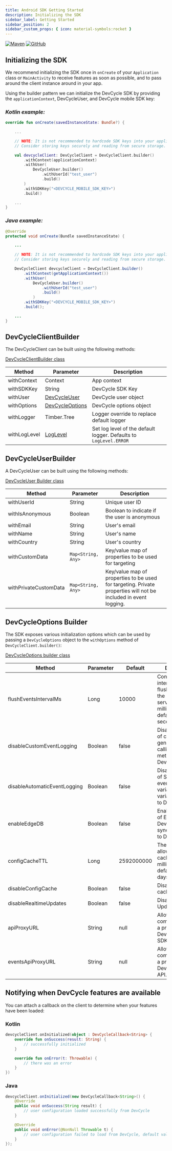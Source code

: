 ```yaml
---
title: Android SDK Getting Started
description: Initializing the SDK
sidebar_label: Getting Started
sidebar_position: 2
sidebar_custom_props: { icon: material-symbols:rocket }
---
```


[![Maven](https://badgen.net/maven/v/maven-central/com.devcycle/android-client-sdk)](https://search.maven.org/artifact/com.devcycle/android-client-sdk)
[![GitHub](https://img.shields.io/github/stars/devcyclehq/android-client-sdk.svg?style=social&label=Star&maxAge=2592000)](https://github.com/DevCycleHQ/android-client-sdk)

[//]: # 'wizard-initialize-start'

## Initializing the SDK

We recommend initializing the SDK once in `onCreate` of your `Application` class or `MainActivity` to receive features as soon as possible, and to pass around the client instance around in your app.

Using the builder pattern we can initialize the DevCycle SDK by providing the `applicationContext`,
DevCycleUser, and DevCycle mobile SDK key:

### _Kotlin example:_

```kotlin
override fun onCreate(savedInstanceState: Bundle?) {

    ...

    // NOTE: It is not recommended to hardcode SDK keys into your application.
    // Consider storing keys securely and reading from secure storage.

    val devcycleClient: DevCycleClient = DevCycleClient.builder()
        .withContext(applicationContext)
        .withUser(
            DevCycleUser.builder()
                .withUserId("test_user")
                .build()
        )
        .withSDKKey("<DEVCYCLE_MOBILE_SDK_KEY>")
        .build()

    ...
}
```

[//]: # 'wizard-initialize-end'

### _Java example:_

```java
@Override
protected void onCreate(Bundle savedInstanceState) {

    ...

    // NOTE: It is not recommended to hardcode SDK keys into your application.
    // Consider storing keys securely and reading from secure storage.

    DevCycleClient devcycleClient = DevCycleClient.builder()
        .withContext(getApplicationContext())
        .withUser(
            DevCycleUser.builder()
                .withUserId("test_user")
                .build()
            )
        .withSDKKey("<DEVCYCLE_MOBILE_SDK_KEY>")
        .build();

    ...
}
```

## DevCycleClientBuilder

The DevCycleClient can be built using the following methods:

[DevCycleClientBuilder class](https://github.com/DevCycleHQ/android-client-sdk/blob/main/android-client-sdk/src/main/java/com/devcycle/sdk/android/api/DevCycleClient.kt#L545)

| Method       | Parameter                                                                                                                                                         | Description                                                       |
| ------------ | ----------------------------------------------------------------------------------------------------------------------------------------------------------------- | ----------------------------------------------------------------- |
| withContext  | Context                                                                                                                                                           | App context                                                       |
| withSDKKey   | String                                                                                                                                                            | DevCycle SDK Key                                                  |
| withUser     | [DevCycleUser](https://github.com/DevCycleHQ/android-client-sdk/blob/main/android-client-sdk/src/main/java/com/devcycle/sdk/android/model/DevCycleUser.kt#L6)     | DevCycle user object                                              |
| withOptions  | [DevCycleOptions](https://github.com/DevCycleHQ/android-client-sdk/blob/main/android-client-sdk/src/main/java/com/devcycle/sdk/android/api/DevCycleOptions.kt#L3) | DevCycle options object                                           |
| withLogger   | Timber.Tree                                                                                                                                                       | Logger override to replace default logger                         |
| withLogLevel | [LogLevel](https://github.com/DevCycleHQ/android-client-sdk/blob/main/android-client-sdk/src/main/java/com/devcycle/sdk/android/util/LogLevel.kt#L5)              | Set log level of the default logger. Defaults to `LogLevel.ERROR` |

## DevCycleUserBuilder

A DevCycleUser can be built using the following methods:

[DevCycleUser Builder class](https://github.com/DevCycleHQ/android-client-sdk/blob/main/android-client-sdk/src/main/java/com/devcycle/sdk/android/model/DevCycleUser.kt#L15)

| Method                | Parameter          | Description                                                                                                     |
| --------------------- | ------------------ | --------------------------------------------------------------------------------------------------------------- |
| withUserId            | String             | Unique user ID                                                                                                  |
| withIsAnonymous       | Boolean            | Boolean to indicate if the user is anonymous                                                                    |
| withEmail             | String             | User's email                                                                                                    |
| withName              | String             | User's name                                                                                                     |
| withCountry           | String             | User's country                                                                                                  |
| withCustomData        | `Map<String, Any>` | Key/value map of properties to be used for targeting                                                            |
| withPrivateCustomData | `Map<String, Any>` | Key/value map of properties to be used for targeting. Private properties will not be included in event logging. |

## DevCycleOptions Builder

The SDK exposes various initialization options which can be used by passing a `DevCycleOptions` object to the `withOptions` method of `DevCycleClient.builder()`:

[DevCycleOptions builder class](https://github.com/DevCycleHQ/android-client-sdk/blob/main/android-client-sdk/src/main/java/com/devcycle/sdk/android/api/DevCycleOptions.kt#L11)

| Method                       | Parameter | Default   | Description                                                                                                    |
| ---------------------------- | --------- | --------- | -------------------------------------------------------------------------------------------------------------- |
| flushEventsIntervalMs        | Long      | 10000     | Controls the interval between flushing events to the DevCycle servers in milliseconds, defaults to 10 seconds. |
| disableCustomEventLogging    | Boolean   | false     | Disables logging of custom events generated by calling `.track()` method to DevCycle.                          |
| disableAutomaticEventLogging | Boolean   | false     | Disables logging of SDK generated events (e.g. variableEvaluated, variableDefaulted) to DevCycle.              |
| enableEdgeDB                 | Boolean   | false     | Enables the usage of EdgeDB for DevCycle that syncs User Data to DevCycle.                                     |
| configCacheTTL               | Long      | 2592000000 | The maximum allowed age of a cached config in milliseconds, defaults to 30 days                                 |
| disableConfigCache           | Boolean   | false     | Disable the use of cached configs                                                                              |
| disableRealtimeUpdates       | Boolean   | false     | Disable Realtime Updates                                                                                       |
| apiProxyURL                  | String    | null      | Allows the SDK to communicate with a proxy of DevCycle Client SDK API.                                         |
| eventsApiProxyURL            | String    | null      | Allows the SDK to communicate with a proxy of DevCycle Events API.                                             |

## Notifying when DevCycle features are available

You can attach a callback on the client to determine when your features have been loaded:

### Kotlin

```kotlin
devcycleClient.onInitialized(object : DevCycleCallback<String> {
    override fun onSuccess(result: String) {
        // successfully initialized
    }

    override fun onError(t: Throwable) {
        // there was an error
    }
})
```

### Java

```java
devcycleClient.onInitialized(new DevCycleCallback<String>() {
    @Override
    public void onSuccess(String result) {
        // user configuration loaded successfully from DevCycle
    }

    @Override
    public void onError(@NonNull Throwable t) {
        // user configuration failed to load from DevCycle, default values will be used for Variables.
    }
});
```
